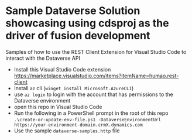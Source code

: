 # Sample Dataverse Solution showcasing using cdsproj as the driver of fusion development

Samples of how to use the REST Client Extension for Visual Studio Code to interact with the Dataverse API

* Install this Visual Studio Code extension https://marketplace.visualstudio.com/items?itemName=humao.rest-client
* Install `az` cli (`winget install Microsoft.AzureCLI`)
* use `az login` to login with the account that has permissions to the Dataverse environment
* open this repo in Visual Studio Code
* Run the following in a PowerShell prompt in the root of this repo `.\create-or-update-env-file.ps1 -DataverseEnvironmentUrl https://your-environment-domain.crmX.dynamics.com`
* Use the sample `dataverse-samples.http` file